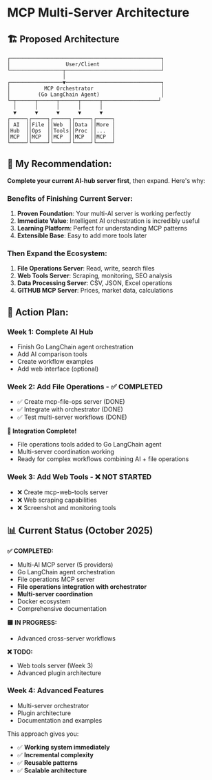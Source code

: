 # MCP Multi-Server Architecture

## 🏗️ Proposed Architecture

```
┌─────────────────────────────────────────────────┐
│                  User/Client                    │
└─────────────────┬───────────────────────────────┘
                  │
┌─────────────────▼───────────────────────────────┐
│           MCP Orchestrator                      │
│         (Go LangChain Agent)                    │
└─┬──────┬──────┬──────┬──────┬──────────────────┘
  │      │      │      │      │
  ▼      ▼      ▼      ▼      ▼
┌─────┐┌─────┐┌─────┐┌─────┐┌─────┐
│ AI  ││File ││Web  ││Data ││More │
│Hub  ││Ops  ││Tools││Proc ││...  │
│MCP  ││MCP  ││MCP  ││MCP  ││MCP  │
└─────┘└─────┘└─────┘└─────┘└─────┘
```

## 🎯 **My Recommendation:**

**Complete your current AI-hub server first**, then expand. Here's why:

### **Benefits of Finishing Current Server:**
1. **Proven Foundation**: Your multi-AI server is working perfectly
2. **Immediate Value**: Intelligent AI orchestration is incredibly useful
3. **Learning Platform**: Perfect for understanding MCP patterns
4. **Extensible Base**: Easy to add more tools later

### **Then Expand the Ecosystem:**
1. **File Operations Server**: Read, write, search files
2. **Web Tools Server**: Scraping, monitoring, SEO analysis  
3. **Data Processing Server**: CSV, JSON, Excel operations
4. **GITHUB MCP Server**: Prices, market data, calculations

## 🚀 **Action Plan:**

### **Week 1: Complete AI Hub**
- Finish Go LangChain agent orchestration
- Add AI comparison tools
- Create workflow examples
- Add web interface (optional)

### **Week 2: Add File Operations** - ✅ **COMPLETED**
- ✅ Create mcp-file-ops server (DONE)
- ✅ Integrate with orchestrator (DONE)
- ✅ Test multi-server workflows (DONE)

**🎉 Integration Complete!**
- File operations tools added to Go LangChain agent
- Multi-server coordination working
- Ready for complex workflows combining AI + file operations

### **Week 3: Add Web Tools** - ❌ **NOT STARTED**
- ❌ Create mcp-web-tools server
- ❌ Web scraping capabilities
- ❌ Screenshot and monitoring tools

## 📊 **Current Status (October 2025)**

**✅ COMPLETED:**
- Multi-AI MCP server (5 providers) 
- Go LangChain agent orchestration
- File operations MCP server
- **File operations integration with orchestrator**
- **Multi-server coordination**
- Docker ecosystem
- Comprehensive documentation

**🟨 IN PROGRESS:**
- Advanced cross-server workflows

**❌ TODO:**
- Web tools server (Week 3)
- Advanced plugin architecture

### **Week 4: Advanced Features**
- Multi-server orchestrator
- Plugin architecture
- Documentation and examples

This approach gives you:
- ✅ **Working system immediately**
- ✅ **Incremental complexity**
- ✅ **Reusable patterns**
- ✅ **Scalable architecture**